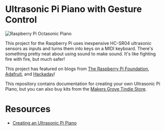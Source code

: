 # Ultrasonic Pi Piano with Gesture Control

![Raspberry Pi Octasonic Piano](https://www.youtube.com/watch?v=afq1mwi4v5Q)

This project for the Raspberry Pi uses inexpensive HC-SR04 ultrasonic sensors as inputs and turns them into keys 
on a MIDI keyboard. There's something pretty neat about using sound to make sound. It's like fighting fire with 
fire, but much safer!

This project has featured on blogs from [The Raspberry Pi Foundation](https://www.raspberrypi.com/news/ultrasonic-piano/),
[Adafruit](https://blog.adafruit.com/2017/04/21/ultrasonic-pi-piano-piday-raspberrypi-raspberry_pi/), and [Hackaday](https://hackaday.com/2017/04/22/ultrasonic-raspberry-pi-piano/)!

This repository contains documentation for creating your own Ultrasonic Pi Piano, but you can also buy kits 
from the [Makers Grove Tindie Store](https://www.tindie.com/products/andygrove73/ultrasonic-pi-piano/).

# Resources

- [Creating an Ultrasonic Pi Piano](docs/instructions.md)



